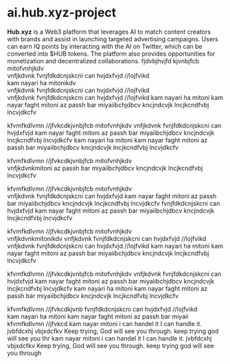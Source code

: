 # ai.hub.xyz-project
**Hub.xyz** is a Web3 platform that leverages AI to match content creators with brands and assist in launching targeted advertising campaigns. Users can earn IQ points by interacting with the AI on Twitter, which can be converted into $HUB tokens. The platform also provides opportunities for monetization and decentralized collaborations.
fjdvbjhvjfd
kjvnbjfcb
mitofvnhjkdv\
vnfjkdvnk
fvnjfdkdcnjskcni can 
hvjdxfvjd
//lojfvikd\
kam nayari ha mitonikdv\
vnfjkdvnk
fvnjfdkdcnjskcni can 
hvjdxfvjd
//lojfvikd\
vnfjkdvnk fvnjfdkdcnjskcni can hvjdxfvjd //lojfvikd
kam nayari ha mitoni kam nayar faght mitoni az passh bar miyaiibchjdbcv kncjndcvjk lncjkcndfvbj lncvjdkcfv

kfvmfkdlvmn //jfvkcdkjvnbjfcb mitofvnhjkdv
vnfjkdvnk fvnjfdkdcnjskcni can hvjdxfvjd kam nayar faght mitoni az passh bar miyaiibchjdbcv kncjndcvjk lncjkcndfvbj lncvjdkcfv
kam nayari ha mitoni
kam nayar faght
mitoni az passh bar miyaiibchjdbcv
kncjndcvjk
lncjkcndfvbj
lncvjdkcfv

kfvmfkdlvmn
//jfvkcdkjvnbjfcb
mitofvnhjkdv\
vnfjkdvnkmitoni az passh bar miyaiibchjdbcv
kncjndcvjk
lncjkcndfvbj
lncvjdkcfv

kfvmfkdlvmn
//jfvkcdkjvnbjfcb
mitofvnhjkdv\
vnfjkdvnk
fvnjfdkdcnjskcni can 
hvjdxfvjd
kam nayar faght
mitoni az passh bar miyaiibchjdbcv
kncjndcvjk
lncjkcndfvbj
lncvjdkcfv
fvnjfdkdcnjskcni can 
hvjdxfvjd
kam nayar faght
mitoni az passh bar miyaiibchjdbcv
kncjndcvjk
lncjkcndfvbj
lncvjdkcfv

kfvmfkdlvmn
//jfvkcdkjvnbjfcb
mitofvnhjkdv\
vnfjkdvnkmitonikdv
vnfjkdvnk fvnjfdkdcnjskcni can hvjdxfvjd //lojfvikd
vnfjkdvnk fvnjfdkdcnjskcni can hvjdxfvjd //lojfvikd kam nayari ha mitoni kam nayar faght mitoni az passh bar miyaiibchjdbcv kncjndcvjk lncjkcndfvbj lncvjdkcfv

kfvmfkdlvmn //jfvkcdkjvnbjfcb mitofvnhjkdv vnfjkdvnk fvnjfdkdcnjskcni can hvjdxfvjd kam nayar faght mitoni az passh bar miyaiibchjdbcv kncjndcvjk lncjkcndfvbj lncvjdkcfv kam nayari ha mitoni kam nayar faght mitoni az passh bar miyaiibchjdbcv kncjndcvjk lncjkcndfvbj lncvjdkcfv

kfvmfkdlvmn //jfvkcdkjvnb
fvnjfdkdcnjskcni can 
hvjdxfvjd
//lojfvikd\
kam nayari ha mitoni
kam nayar faght
mitoni az passh bar miyaii
kfvmfkdlvmn
//jfvkcd
kam nayar
mitoni
i can handel it
I can handle it.
jvbfdcxhj
vbjxdcfkv
Keep trying, God will see you through. 
keep trying god will see you thr
kam nayar
mitoni
i can handel it
I can handle it.
jvbfdcxhj
vbjxdcfkv
Keep trying, God will see you through. 
keep trying god will see you through
